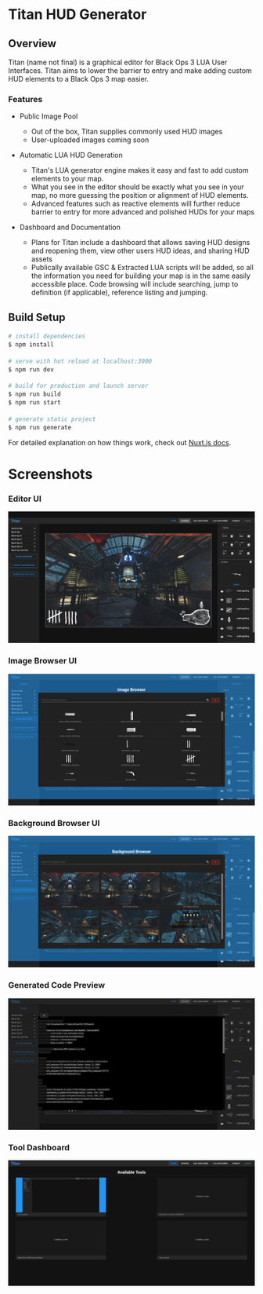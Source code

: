 # Titan HUD Generator
 ## Overview
   Titan (name not final) is a graphical editor for Black Ops 3 LUA User Interfaces. Titan aims to lower the barrier to entry and make adding custom HUD elements to a Black Ops 3 map easier. 

### Features
- Public Image Pool
  - Out of the box, Titan supplies commonly used HUD images 
  - User-uploaded images coming soon 

- Automatic LUA HUD Generation
  - Titan's LUA generator engine makes it easy and fast to add custom elements to your map.
  - What you see in the editor should be exactly what you see in your map, no more guessing the position or alignment of HUD elements.
  - Advanced features such as reactive elements will further reduce barrier to entry for more advanced and polished HUDs for your maps

- Dashboard and Documentation 
  - Plans for Titan include a dashboard that allows saving HUD designs and reopening them, view other users HUD ideas, and sharing HUD assets
  - Publically available GSC & Extracted LUA scripts will be added, so all the information you need for building your map is in the same easily accessible place. Code browsing will include searching, jump to definition (if applicable), reference listing and jumping. 
## Build Setup

```bash
# install dependencies
$ npm install

# serve with hot reload at localhost:3000
$ npm run dev

# build for production and launch server
$ npm run build
$ npm run start

# generate static project
$ npm run generate
```

For detailed explanation on how things work, check out [Nuxt.js docs](https://nuxtjs.org).


# Screenshots

### Editor UI
![Screenshot 1](https://github.com/Mountain-Programmer/TitanEditor/blob/master/screenshots/Screenshot_2021-01-26%20designer-frontend%20-%20designer-frontend.png)
### Image Browser UI
![Screenshot 2](https://github.com/Mountain-Programmer/TitanEditor/blob/master/screenshots/Screenshot_2021-01-26%20designer-frontend%20-%20designer-frontend(1).png)

### Background Browser UI
![Screenshot 3](https://github.com/Mountain-Programmer/TitanEditor/blob/master/screenshots/Screenshot_2021-01-26%20designer-frontend%20-%20designer-frontend(2).png)

### Generated Code Preview
![Screenshot 4](https://github.com/Mountain-Programmer/TitanEditor/blob/master/screenshots/Screenshot_2021-01-26%20designer-frontend%20-%20designer-frontend(3).png)

### Tool Dashboard
![Screenshot 5](https://github.com/Mountain-Programmer/TitanEditor/blob/master/screenshots/Screenshot_2021-01-26%20designer-frontend%20-%20designer-frontend(4).png)
